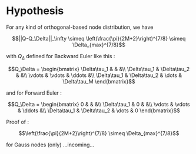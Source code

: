# Hypothesis

For any kind of orthogonal-based node distribution, we have

```math
||Q-Q_\Delta||_\infty \simeq \left(\frac{\pi}{2M+2}\right)^{7/8} \simeq
\Delta_{max}^{7/8}
```

with $`Q_\Delta`$ defined for Backward Euler like this :

```math
Q_\Delta = \begin{bmatrix}
\Delta\tau_1 & & &\\
\Delta\tau_1 & \Delta\tau_2 & &\\
\vdots & \vdots & \ddots &\\
\Delta\tau_1 & \Delta\tau_2 & \dots & \Delta\tau_M
\end{bmatrix}
```

and for Forward Euler :

```math
Q_\Delta = \begin{bmatrix}
0 & & &\\
\Delta\tau_1 & 0 & &\\
\vdots & \vdots & \ddots &\\
\Delta\tau_1 & \Delta\tau_2 & \dots & 0
\end{bmatrix}
```

Proof of :

```math
\left(\frac{\pi}{2M+2}\right)^{7/8} \simeq
\Delta_{max}^{7/8}
```

for Gauss nodes (only)  ...incoming...
